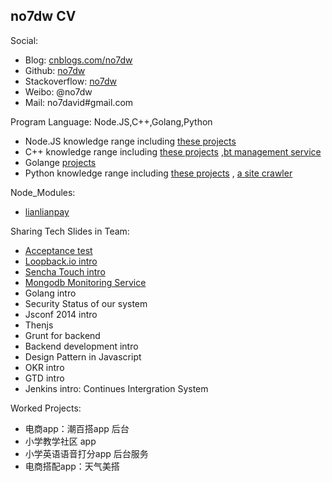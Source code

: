 ## no7dw CV

Social:
 - Blog: [cnblogs.com/no7dw][1]
 - Github: [no7dw][2]
 - Stackoverflow: [no7dw][3]
 - Weibo: @no7dw
 - Mail: no7david#gmail.com

Program Language: Node.JS,C++,Golang,Python

 - Node.JS knowledge range including [these projects][4]
 - C++ knowledge range including [these projects][5] ,[bt management service][6]
 - Golange [projects][7]
 - Python knowledge range including [these projects][8] , [a site crawler][9]

Node_Modules:

 - [lianlianpay][10]

Sharing Tech Slides in Team: 
 - [Acceptance test][11]
 - [Loopback.io intro][12]
 - [Sencha Touch intro][13]
 - [Mongodb Monitoring Service][14]
 - Golang intro
 - Security Status of our system
 - Jsconf 2014 intro
 - Thenjs
 - Grunt for backend
 - Backend development intro
 - Design Pattern in Javascript
 - OKR intro
 - GTD intro
 - Jenkins intro: Continues Intergration System

Worked Projects:
 - 电商app：潮百搭app 后台 
 - 小学教学社区 app 
 - 小学英语语音打分app 后台服务
 - 电商搭配app：天气美搭


  [1]: http://www.cnblogs.com/no7dw
  [2]: www.github.com/no7dw
  [3]: http://stackoverflow.com/users/2412549/no7dw?tab=profile
  [4]: https://github.com/no7dw/lianlianpay
  [5]: https://github.com/no7dw/cplusplus-learning
  [6]: https://github.com/no7dw/btpd
  [7]: https://github.com/no7dw/go-practice
  [8]: https://github.com/no7dw/python-learning
  [9]: https://github.com/no7dw/bbs-images-crawler
  [10]: https://www.npmjs.com/package/lianlianpay
  [11]: https://github.com/no7dw/acceptance-test-slide
  [12]: https://github.com/no7dw/loopback.io-slide
  [13]: https://github.com/no7dw/SenchaTouch-slide
  [14]: https://github.com/no7dw/mms-slide
